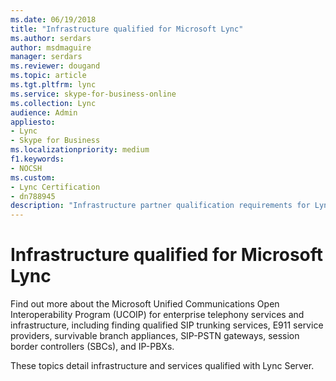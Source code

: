 ```yaml
---
ms.date: 06/19/2018
title: "Infrastructure qualified for Microsoft Lync"
ms.author: serdars
author: msdmaguire
manager: serdars
ms.reviewer: dougand
ms.topic: article
ms.tgt.pltfrm: lync
ms.service: skype-for-business-online
ms.collection: Lync
audience: Admin
appliesto:
- Lync
- Skype for Business 
ms.localizationpriority: medium
f1.keywords:
- NOCSH
ms.custom:
- Lync Certification
- dn788945
description: "Infrastructure partner qualification requirements for Lync."
---
```



<!-- building this page out now because I need to add art and I need to use one of the bookmarks. --->

# Infrastructure qualified for Microsoft Lync

Find out more about the Microsoft Unified Communications Open Interoperability Program (UCOIP) for enterprise telephony services and infrastructure, including finding qualified SIP trunking services, E911 service providers, survivable branch appliances, SIP-PSTN gateways, session border controllers (SBCs), and IP-PBXs.

These topics detail infrastructure and services qualified with Lync Server. <!-- note that this was the landing page with tiles that have  become pages -->



